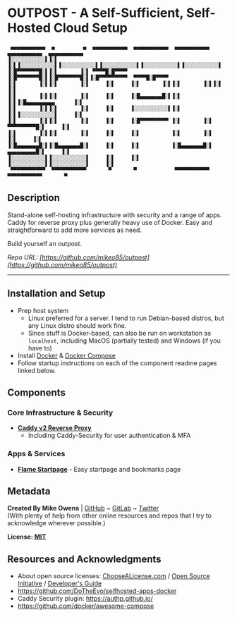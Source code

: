 # OUTPOST - A Self-Sufficient, Self-Hosted Cloud Setup
```
 ▄▄▄▄▄▄▄▄▄▄▄  ▄         ▄  ▄▄▄▄▄▄▄▄▄▄▄  ▄▄▄▄▄▄▄▄▄▄▄  ▄▄▄▄▄▄▄▄▄▄▄  ▄▄▄▄▄▄▄▄▄▄▄  ▄▄▄▄▄▄▄▄▄▄▄ 
▐░░░░░░░░░░░▌▐░▌       ▐░▌▐░░░░░░░░░░░▌▐░░░░░░░░░░░▌▐░░░░░░░░░░░▌▐░░░░░░░░░░░▌▐░░░░░░░░░░░▌
▐░█▀▀▀▀▀▀▀█░▌▐░▌       ▐░▌ ▀▀▀▀█░█▀▀▀▀ ▐░█▀▀▀▀▀▀▀█░▌▐░█▀▀▀▀▀▀▀█░▌▐░█▀▀▀▀▀▀▀▀▀  ▀▀▀▀█░█▀▀▀▀ 
▐░▌       ▐░▌▐░▌       ▐░▌     ▐░▌     ▐░▌       ▐░▌▐░▌       ▐░▌▐░▌               ▐░▌     
▐░▌       ▐░▌▐░▌       ▐░▌     ▐░▌     ▐░█▄▄▄▄▄▄▄█░▌▐░▌       ▐░▌▐░█▄▄▄▄▄▄▄▄▄      ▐░▌     
▐░▌       ▐░▌▐░▌       ▐░▌     ▐░▌     ▐░░░░░░░░░░░▌▐░▌       ▐░▌▐░░░░░░░░░░░▌     ▐░▌     
▐░▌       ▐░▌▐░▌       ▐░▌     ▐░▌     ▐░█▀▀▀▀▀▀▀▀▀ ▐░▌       ▐░▌ ▀▀▀▀▀▀▀▀▀█░▌     ▐░▌     
▐░▌       ▐░▌▐░▌       ▐░▌     ▐░▌     ▐░▌          ▐░▌       ▐░▌          ▐░▌     ▐░▌     
▐░█▄▄▄▄▄▄▄█░▌▐░█▄▄▄▄▄▄▄█░▌     ▐░▌     ▐░▌          ▐░█▄▄▄▄▄▄▄█░▌ ▄▄▄▄▄▄▄▄▄█░▌     ▐░▌     
▐░░░░░░░░░░░▌▐░░░░░░░░░░░▌     ▐░▌     ▐░▌          ▐░░░░░░░░░░░▌▐░░░░░░░░░░░▌     ▐░▌     
 ▀▀▀▀▀▀▀▀▀▀▀  ▀▀▀▀▀▀▀▀▀▀▀       ▀       ▀            ▀▀▀▀▀▀▀▀▀▀▀  ▀▀▀▀▀▀▀▀▀▀▀       ▀      
```
<!-- Ascii Text: Electronic font from https://www.coolgenerator.com/ascii-text-generator -->

## Description

Stand-alone self-hosting infrastructure with security and a range of apps. Caddy for reverse proxy plus generally heavy use of Docker. Easy and straightforward to add more services as need.

Build yourself an outpost.

*Repo URL: [https://github.com/mikeo85/outpost](https://github.com/mikeo85/outpost)*

* * * * *

## Installation and Setup

- Prep host system
   - Linux preferred for a server. I tend to run Debian-based distros, but any Linux distro should work fine.
   - Since stuff is Docker-based, can also be run on workstation as `localhost`, including MacOS (partially tested) and Windows (if you have to)
- Install [Docker](https://docs.docker.com/get-docker/) & [Docker Compose](https://docs.docker.com/compose/install/)
- Follow startup instructions on each of the component readme pages linked below.

## Components

### Core Infrastructure & Security

- **[Caddy v2 Reverse Proxy](./caddy/readme.md)**
   - Including Caddy-Security for user authentication & MFA

<!-- ### Databases -->

<!-- - **[PostgreSQL and pgAdmin](./postgres/readme.md)** -->

### Apps & Services

- **[Flame Startpage](./flame/readme.md)** - Easy startpage and bookmarks page
<!-- - **[Budibase](./budibase/readme.md)** - low-code platform -->

## Metadata

**Created By Mike Owens** | [GitHub](https://github.com/mikeo85) ~ [GitLab](https://gitlab.com/mikeo85) ~ [Twitter](https://twitter.com/quietmike8192)  
(With plenty of help from other online resources and repos that I try to acknowledge wherever possible.)

**License: [MIT](LICENSE)**

<!-- **Version History:** See [commits](../../commits) or [release history](../../releases). -->

## Resources and Acknowledgments

- About open source licenses: [ChooseALicense.com](https://choosealicense.com) / [Open Source Initiative](https://opensource.org/licenses) / [Developer's Guide](https://www.toptal.com/open-source/developers-guide-to-open-source-licenses)
- https://github.com/DoTheEvo/selfhosted-apps-docker
- Caddy Security plugin: https://authp.github.io/
- https://github.com/docker/awesome-compose